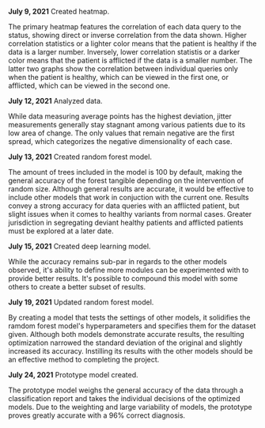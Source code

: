 **July 9, 2021** Created heatmap.

The primary heatmap features the correlation of each data query to the status, showing direct or inverse correlation from the data shown. Higher correlation statistics or a lighter color means that the patient is healthy if the data is a larger number. Inversely, lower correlation statistis or a darker color means that the patient is afflicted if the data is a smaller number. The latter two graphs show the correlation between individual queries only when the patient is healthy, which can be viewed in the first one, or afflicted, which can be viewed in the second one. 

**July 12, 2021** Analyzed data.

While data measuring average points has the highest deviation, jitter measurements generally stay stagnant among various patients due to its low area of change. The only values that remain negative are the first spread, which categorizes the negative dimensionality of each case.

**July 13, 2021** Created random forest model.

The amount of trees included in the model is 100 by default, making the general accuracy of the forest tangible depending on the intervention of random size. Although general results are accurate, it would be effective to include other models that work in conjuction with the current one. Results convey a strong accuracy for data queries with an afflicted patient, but slight issues when it comes to healthy variants from normal cases. Greater jurisdiction in segregating deviant healthy patients and afflicted patients must be explored at a later date.

**July 15, 2021** Created deep learning model.

While the accuracy remains sub-par in regards to the other models observed, it's ability to define more modules can be experimented with to provide better results. It's possible to compound this model with some others to create a better subset of results.

**July 19, 2021** Updated random forest model.

By creating a model that tests the settings of other models, it solidifies the ramdom forest model's hyperparameters and specifies them for the dataset given. Although both models demonstrate accurate results, the resulting optimization narrowed the standard deviation of the original and slightly increased its accuracy. Instilling its results with the other models should be an effective method to completing the project.

**July 24, 2021** Prototype model created.

The prototype model weighs the general accuracy of the data through a classification report and takes the individual decisions of the optimized models. Due to the weighting and large variability of models, the prototype proves greatly accurate with a 96% correct diagnosis.
